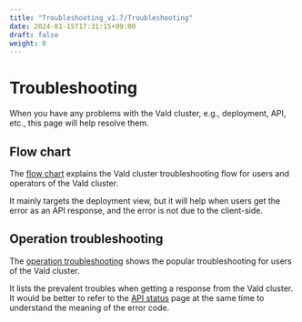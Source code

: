 ```yaml
---
title: "Troubleshooting_v1.7/Troubleshooting"
date: 2024-01-15T17:31:15+09:00
draft: false
weight: 0
---
```


# Troubleshooting

When you have any problems with the Vald cluster, e.g., deployment, API, etc., this page will help resolve them.

## Flow chart

The [flow chart](/docs/v1.7/troubleshooting/flow-chart) explains the Vald cluster troubleshooting flow for users and operators of the Vald cluster.

It mainly targets the deployment view, but it will help when users get the error as an API response, and the error is not due to the client-side.

## Operation troubleshooting

The [operation troubleshooting](/docs/v1.7/troubleshooting/operation-troubleshooting) shows the popular troubleshooting for users of the Vald cluster.

It lists the prevalent troubles when getting a response from the Vald cluster.
It would be better to refer to the [API status](/docs/v1.7/api/status) page at the same time to understand the meaning of the error code.
